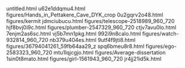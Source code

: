 untitled.html
u62e1ddqmu4.html
figures/Hands_in_Pettakere_Cave_DYK_crop
0u2gqrv2o48.html
figures/kermit
jdmciubucu.html
figures/telescope-2518989_960_720
hjf8bvj0i9c.html
figures/plumber-2547329_960_720
ctjv7avu0lo.html
7enjm2as6sc.html
vj5b7mn1pkg.html
992i9n8calo.html
figures/watch-932814_960_720
nb379u404es.html
9utf4f9jti8.html
figures/36794041261_59fb64aa29_z
spq6bmeu8r8.html
figures/ego-2583323_960_720
mtu1lqjcgjo.html
figures/Average-dissertation
1sin0t8mato.html
figures/girl-1561943_960_720
jr4jj21id5k.html